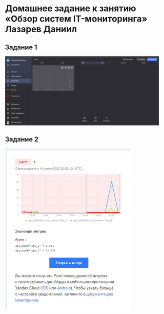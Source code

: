 # Домашнее задание к занятию «Обзор систем IT-мониторинга» Лазарев Даниил
## Задание 1
![Скриншот-1](https://github.com/n123tw/srlb-homework/blob/main/9-01/img/1.jpg)
## Задание 2
![Скриншот-2](https://github.com/n123tw/srlb-homework/blob/main/9-01/img/2.jpg)